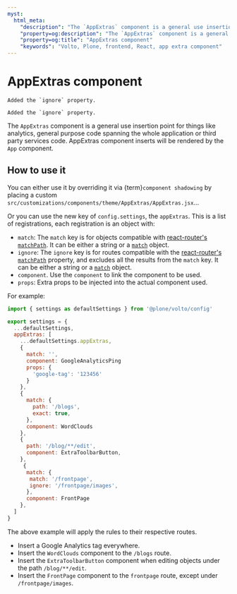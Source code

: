 ```yaml
---
myst:
  html_meta:
    "description": "The `AppExtras` component is a general use insertion point for general purpose code spanning the whole application or for third party services code."
    "property=og:description": "The `AppExtras` component is a general use insertion point for general purpose code spanning the whole application or for third party services code."
    "property=og:title": "AppExtras component"
    "keywords": "Volto, Plone, frontend, React, app extra component"
---
```


# AppExtras component

```{versionchanged} 17.11.6
Added the `ignore` property.
```

```{versionchanged} 16.30.3
Added the `ignore` property.
```

The `AppExtras` component is a general use insertion point for things like
analytics, general purpose code spanning the whole application or third party
services code. AppExtras component inserts will be rendered by the `App`
component.

## How to use it

You can either use it by overriding it via {term}`component shadowing` by placing
a custom `src/customizations/components/theme/AppExtras/AppExtras.jsx`...

Or you can use the new key of `config.settings`, the `appExtras`. This is
a list of registrations, each registration is an object with:

- `match`: The `match` key is for objects compatible with [react-router's `matchPath`](https://v5.reactrouter.com/web/api/matchPath). It can be either a string or a [`match`](https://v5.reactrouter.com/web/api/match) object.
- `ignore`: The `ignore` key is for routes compatible with the [react-router's `matchPath`](https://v5.reactrouter.com/web/api/matchPath) property, and excludes all the results from the `match` key.
  It can be either a string or a [`match`](https://v5.reactrouter.com/web/api/match) object.
- `component`. Use the `component` to link the component to be used.
- `props`: Extra props to be injected into the actual component used.

For example:

```jsx
import { settings as defaultSettings } from '@plone/volto/config'

export settings = {
  ...defaultSettings,
  appExtras: [
    ...defaultSettings.appExtras,
    {
      match: '',
      component: GoogleAnalyticsPing
      props: {
        'google-tag': '123456'
      }
    },
    {
      match: {
        path: '/blogs',
        exact: true,
      },
      component: WordClouds
    },
    {
      path: '/blog/**/edit',
      component: ExtraToolbarButton,
    },
     {
      match: {
       match: '/frontpage',
       ignore: '/frontpage/images',
      },
      component: FrontPage
    },
  ]
}
```

The above example will apply the rules to their respective routes.

-   Insert a Google Analytics tag everywhere.
-   Insert the `WordClouds` component to the `/blogs` route.
-   Insert the `ExtraToolbarButton` component when editing objects under the path `/blog/**/edit`.
-   Insert the `FrontPage` component to the `frontpage` route, except under `/frontpage/images`.
